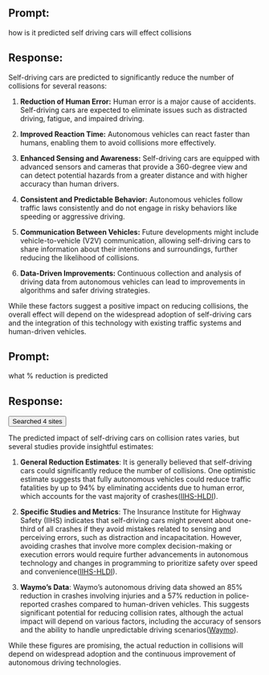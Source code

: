 ## Prompt:
how is it predicted self driving cars will effect collisions

## Response:
Self-driving cars are predicted to significantly reduce the number of collisions for several reasons:

1. **Reduction of Human Error:** Human error is a major cause of accidents. Self-driving cars are expected to eliminate issues such as distracted driving, fatigue, and impaired driving.

2. **Improved Reaction Time:** Autonomous vehicles can react faster than humans, enabling them to avoid collisions more effectively.

3. **Enhanced Sensing and Awareness:** Self-driving cars are equipped with advanced sensors and cameras that provide a 360-degree view and can detect potential hazards from a greater distance and with higher accuracy than human drivers.

4. **Consistent and Predictable Behavior:** Autonomous vehicles follow traffic laws consistently and do not engage in risky behaviors like speeding or aggressive driving.

5. **Communication Between Vehicles:** Future developments might include vehicle-to-vehicle (V2V) communication, allowing self-driving cars to share information about their intentions and surroundings, further reducing the likelihood of collisions.

6. **Data-Driven Improvements:** Continuous collection and analysis of driving data from autonomous vehicles can lead to improvements in algorithms and safer driving strategies.

While these factors suggest a positive impact on reducing collisions, the overall effect will depend on the widespread adoption of self-driving cars and the integration of this technology with existing traffic systems and human-driven vehicles.

## Prompt:
what % reduction is predicted

## Response:
<button>Searched 4 sites</button>

The predicted impact of self-driving cars on collision rates varies, but several studies provide insightful estimates:

1. **General Reduction Estimates**: It is generally believed that self-driving cars could significantly reduce the number of collisions. One optimistic estimate suggests that fully autonomous vehicles could reduce traffic fatalities by up to 94% by eliminating accidents due to human error, which accounts for the vast majority of crashes​([IIHS-HLDI](https://www.iihs.org/news/detail/self-driving-vehicles-could-struggle-to-eliminate-most-crashes))​.

2. **Specific Studies and Metrics**: The Insurance Institute for Highway Safety (IIHS) indicates that self-driving cars might prevent about one-third of all crashes if they avoid mistakes related to sensing and perceiving errors, such as distraction and incapacitation. However, avoiding crashes that involve more complex decision-making or execution errors would require further advancements in autonomous technology and changes in programming to prioritize safety over speed and convenience​([IIHS-HLDI](https://www.iihs.org/news/detail/self-driving-vehicles-could-struggle-to-eliminate-most-crashes))​.

3. **Waymo’s Data**: Waymo’s autonomous driving data showed an 85% reduction in crashes involving injuries and a 57% reduction in police-reported crashes compared to human-driven vehicles. This suggests significant potential for reducing collision rates, although the actual impact will depend on various factors, including the accuracy of sensors and the ability to handle unpredictable driving scenarios​([Waymo](https://waymo.com/blog/2023/12/waymo-significantly-outperforms-comparable-human-benchmarks-over-7-million/))​.

While these figures are promising, the actual reduction in collisions will depend on widespread adoption and the continuous improvement of autonomous driving technologies.

